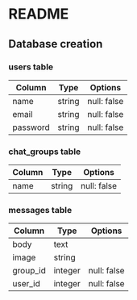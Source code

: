 # README

## Database creation
### users table
|Column|Type|Options|
|------|----|-------|
|name|string|null: false|
|email|string|null: false|
|password|string|null: false|

### chat_groups table
|Column|Type|Options|
|------|----|-------|
|name|string|null: false|

### messages table
|Column|Type|Options|
|------|----|-------|
|body|text||
|image|string||
|group_id|integer|null: false|
|user_id|integer|null: false|